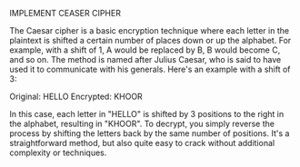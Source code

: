 IMPLEMENT CEASER CIPHER

The Caesar cipher is a basic encryption technique where each letter in the plaintext is shifted a certain number of places down or up the alphabet. For example, with a shift of 1, A would be replaced by B, B would become C, and so on. The method is named after Julius Caesar, who is said to have used it to communicate with his generals.
Here's an example with a shift of 3:

Original: HELLO
Encrypted: KHOOR

In this case, each letter in "HELLO" is shifted by 3 positions to the right in the alphabet, resulting in "KHOOR".
To decrypt, you simply reverse the process by shifting the letters back by the same number of positions.
It's a straightforward method, but also quite easy to crack without additional complexity or techniques.
